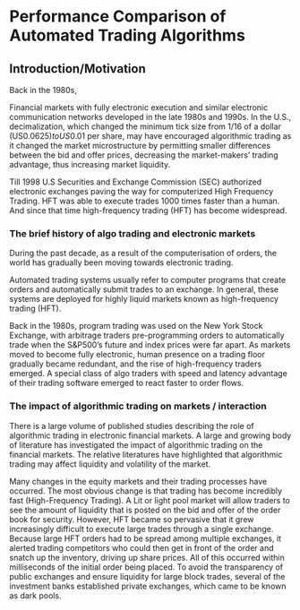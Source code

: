 
# Performance Comparison of Automated Trading Algorithms

## Introduction/Motivation

Back in the 1980s, 

Financial markets with fully electronic execution and similar electronic communication networks developed in the late 1980s and 1990s. In the U.S., decimalization, which changed the minimum tick size from 1/16 of a dollar (US$0.0625) to US$0.01 per share, may have encouraged algorithmic trading as it changed the market microstructure by permitting smaller differences between the bid and offer prices, decreasing the market-makers’ trading advantage, thus increasing market liquidity.

Till 1998 U.S Securities and Exchange Commission (SEC) authorized electronic exchanges paving the way for computerized High Frequency Trading. HFT was able to execute trades 1000 times faster than a human. And since that time high-frequency trading (HFT) has become widespread.

### The brief history of algo trading and electronic markets
During the past decade, as a result of the computerisation of orders, the world has gradually been moving towards electronic trading. 

Automated trading systems usually refer to computer programs that create orders and automatically submit trades to an exchange. In general, these systems are deployed for highly liquid markets known as high-frequency trading (HFT).

Back in the 1980s, program trading was used on the New York Stock Exchange, with arbitrage traders pre-programming orders to automatically trade when the S&P500’s future and index prices were far apart. As markets moved to become fully electronic, human presence on a trading floor gradually became redundant, and the rise of high-frequency traders emerged. A special class of algo traders with speed and latency advantage of their trading software emerged to react faster to order flows.

### The impact of algorithmic trading on markets / interaction

There is a large volume of published studies describing the role of algorithmic trading in electronic financial markets. A large and growing body of literature has investigated the impact of algorithmic trading on the financial markets. The relative literatures have highlighted that algorithmic trading may affect liquidity and volatility of the market.

Many changes in the equity markets and their trading processes have occurred. The most obvious change is that trading has become incredibly fast (High-Frequency Trading). A Lit or light pool market will allow traders to see the amount of liquidity that is posted on the bid and offer of the order book for security. However, HFT became so pervasive that it grew increasingly difficult to execute large trades through a single exchange. Because large HFT orders had to be spread among multiple exchanges, it alerted trading competitors who could then get in front of the order and snatch up the inventory, driving up share prices. All of this occurred within milliseconds of the initial order being placed. To avoid the transparency of public exchanges and ensure liquidity for large block trades, several of the investment banks established private exchanges, which came to be known as dark pools.
